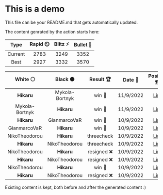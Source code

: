 # This is a demo

This file can be your README.md that gets automatically updated.

The content genrated by the action starts here:

<!--START_SECTION:chessStats-->
<!-- Automatically generated with https://github.com/Balastrong/chess-stats-action -->

| Type | Rapid ⏲️ | Blitz ⚡ | Bullet 🔫 |
|:---:|:---:|:---:|:---:|
| Current | 2783 | 3249 | 3352 |
| Best | 2927 | 3332 | 3570 |

| White ⚪ | Black ⚫ | Result 🏆 | Date 📅 | Position 🗺️ | Type 🕕 |
|:---:|:---:|:---:|:---:|:---:|:---:|
| **Hikaru** | Mykola-Bortnyk | win 🥇 | 11/9/2022 | <a href="http://www.ee.unb.ca/cgi-bin/tervo/fen.pl?select=1r6/R1pk1p2/4P3/3P4/2P2Bb1/1PK3P1/8/8 b - -">Link</a> | Blitz |
| Mykola-Bortnyk | **Hikaru** | win 🥇 | 11/9/2022 | <a href="http://www.ee.unb.ca/cgi-bin/tervo/fen.pl?select=7k/7p/1R4p1/P4r2/7P/8/1p3qK1/3Q4 w - -">Link</a> | Blitz |
| **Hikaru** | GianmarcoVaR | win 🥇 | 10/9/2022 | <a href="http://www.ee.unb.ca/cgi-bin/tervo/fen.pl?select=8/5p2/8/5K1p/p5PP/k7/P4P2/8 b - g3">Link</a> | Blitz |
| GianmarcoVaR | **Hikaru** | win 🥇 | 10/9/2022 | <a href="http://www.ee.unb.ca/cgi-bin/tervo/fen.pl?select=6k1/3q1rb1/8/3p4/1P1PrP1B/3Q3P/P4R1K/8 w - -">Link</a> | Blitz |
| NikoTheodorou | **Hikaru** | threecheck  | 10/9/2022 | <a href="http://www.ee.unb.ca/cgi-bin/tervo/fen.pl?select=4Q2k/ppBb1pp1/8/4P3/7P/6P1/P4P2/6K1 b - -">Link</a> | Blitz |
| **Hikaru** | NikoTheodorou | threecheck  | 10/9/2022 | <a href="http://www.ee.unb.ca/cgi-bin/tervo/fen.pl?select=r1b4q/pp1p1kp1/4p3/2p5/4Pn2/2N2Q2/PPPP1PKb/R1B2R2 w - -">Link</a> | Blitz |
| NikoTheodorou | **Hikaru** | resigned ❌ | 10/9/2022 | <a href="http://www.ee.unb.ca/cgi-bin/tervo/fen.pl?select=2r3k1/1p1b1ppp/3Bp3/pPP5/1n6/5N2/P3BPPP/R5K1 b - -">Link</a> | Blitz |
| **Hikaru** | NikoTheodorou | resigned ❌ | 10/9/2022 | <a href="http://www.ee.unb.ca/cgi-bin/tervo/fen.pl?select=r1b1k1n1/1p1p1pp1/p3pq2/2p5/3bP3/2PPB1Q1/PP2BP1r/R2N1RK1 w q -">Link</a> | Blitz |
| NikoTheodorou | **Hikaru** | win 🥇 | 10/9/2022 | <a href="http://www.ee.unb.ca/cgi-bin/tervo/fen.pl?select=6k1/3p4/p4p2/1p1b3P/8/P1P5/8/4K3 w - -">Link</a> | Blitz |
| **Hikaru** | NikoTheodorou | resigned ❌ | 10/9/2022 | <a href="http://www.ee.unb.ca/cgi-bin/tervo/fen.pl?select=r1bqk1nr/pp1p1ppp/4p3/1N6/3nP3/2N5/PPP1KbPP/R1BQ1B1R w kq -">Link</a> | Blitz |

<!--END_SECTION:chessStats-->

Existing content is kept, both before and after the generated content :)
